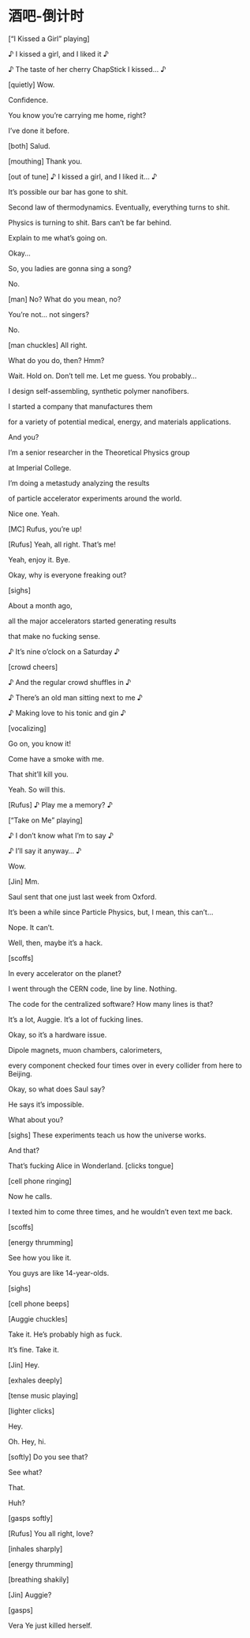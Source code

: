 # 酒吧-倒计时





\[“I Kissed a Girl” playing\]

♪ I kissed a girl, and I liked it ♪

♪ The taste of her cherry ChapStick I kissed… ♪

\[quietly\] Wow.

Confidence.

You know you’re carrying me home, right?

I’ve done it before.

\[both\] Salud.

\[mouthing\] Thank you.

\[out of tune\] ♪ I kissed a girl, and I liked it… ♪

It’s possible our bar has gone to shit.

Second law of thermodynamics. Eventually, everything turns to shit.

Physics is turning to shit. Bars can’t be far behind.

Explain to me what’s going on.

Okay…

So, you ladies are gonna sing a song?

No.

\[man\] No? What do you mean, no?

You’re not… not singers?

No.

\[man chuckles\] All right.

What do you do, then? Hmm?

Wait. Hold on. Don’t tell me. Let me guess. You probably…

I design self-assembling, synthetic polymer nanofibers.

I started a company that manufactures them

for a variety of potential medical, energy, and materials applications.

And you?

I’m a senior researcher in the Theoretical Physics group

at Imperial College.

I’m doing a metastudy analyzing the results

of particle accelerator experiments around the world.

Nice one. Yeah.

\[MC\] Rufus, you’re up!

\[Rufus\] Yeah, all right. That’s me!

Yeah, enjoy it. Bye.

Okay, why is everyone freaking out?

\[sighs\]

About a month ago,

all the major accelerators started generating results

that make no fucking sense.

♪ It’s nine o’clock on a Saturday ♪

\[crowd cheers\]

♪ And the regular crowd shuffles in ♪

♪ There’s an old man sitting next to me ♪

♪ Making love to his tonic and gin ♪

\[vocalizing\]

Go on, you know it!

Come have a smoke with me.

That shit’ll kill you.

Yeah. So will this.

\[Rufus\] ♪ Play me a memory? ♪

\[“Take on Me” playing\]

♪ I don’t know what I’m to say ♪

♪ I’ll say it anyway… ♪

Wow.

\[Jin\] Mm.

Saul sent that one just last week from Oxford.

It’s been a while since Particle Physics, but, I mean, this can’t…

Nope. It can’t.

Well, then, maybe it’s a hack.

\[scoffs\]

In every accelerator on the planet?

I went through the CERN code, line by line. Nothing.

The code for the centralized software? How many lines is that?

It’s a lot, Auggie. It’s a lot of fucking lines.

Okay, so it’s a hardware issue.

Dipole magnets, muon chambers, calorimeters,

every component checked four times over in every collider from here to Beijing.

Okay, so what does Saul say?

He says it’s impossible.

What about you?

\[sighs\] These experiments teach us how the universe works.

And that?

That’s fucking Alice in Wonderland. \[clicks tongue\]

\[cell phone ringing\]

Now he calls.

I texted him to come three times, and he wouldn’t even text me back.

\[scoffs\]

\[energy thrumming\]

See how you like it.

You guys are like 14-year-olds.

\[sighs\]

\[cell phone beeps\]

\[Auggie chuckles\]

Take it. He’s probably high as fuck.

It’s fine. Take it.

\[Jin\] Hey.

\[exhales deeply\]

\[tense music playing\]

\[lighter clicks\]

Hey.

Oh. Hey, hi.

\[softly\] Do you see that?

See what?

That.

Huh?

\[gasps softly\]

\[Rufus\] You all right, love?

\[inhales sharply\]

\[energy thrumming\]

\[breathing shakily\]

\[Jin\] Auggie?

\[gasps\]

Vera Ye just killed herself.


